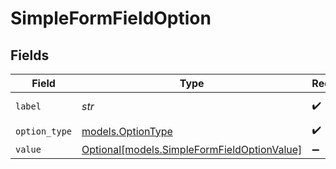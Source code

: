 # SimpleFormFieldOption


## Fields

| Field                                                                                  | Type                                                                                   | Required                                                                               | Description                                                                            | Example                                                                                |
| -------------------------------------------------------------------------------------- | -------------------------------------------------------------------------------------- | -------------------------------------------------------------------------------------- | -------------------------------------------------------------------------------------- | -------------------------------------------------------------------------------------- |
| `label`                                                                                | *str*                                                                                  | :heavy_check_mark:                                                                     | N/A                                                                                    | General Channel                                                                        |
| `option_type`                                                                          | [models.OptionType](../models/optiontype.md)                                           | :heavy_check_mark:                                                                     | N/A                                                                                    |                                                                                        |
| `value`                                                                                | [Optional[models.SimpleFormFieldOptionValue]](../models/simpleformfieldoptionvalue.md) | :heavy_minus_sign:                                                                     | N/A                                                                                    |                                                                                        |